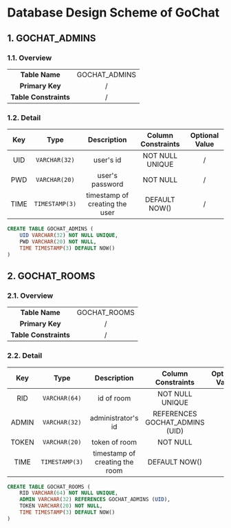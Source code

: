 # Database Design Scheme of GoChat

## 1. GOCHAT_ADMINS

### 1.1. Overview

|  |  |
| :-: | :-: |
| **Table Name** | GOCHAT_ADMINS |
| **Primary Key** | / |
| **Table Constraints** | / |

### 1.2. Detail

| Key | Type | Description| Column Constraints | Optional Value |
| :-: | :-: | :-: | :-: | :-: |
| UID | `VARCHAR(32)` | user's id | NOT NULL UNIQUE | / |
| PWD | `VARCHAR(20)` | user's password | NOT NULL | / |
| TIME | `TIMESTAMP(3)` | timestamp of creating the user | DEFAULT NOW() | / |

```sql
CREATE TABLE GOCHAT_ADMINS (
    UID VARCHAR(32) NOT NULL UNIQUE,
    PWD VARCHAR(20) NOT NULL,
    TIME TIMESTAMP(3) DEFAULT NOW()
)
```

## 2. GOCHAT_ROOMS

### 2.1. Overview

|  |  |
| :-: | :-: |
| **Table Name** | GOCHAT_ROOMS |
| **Primary Key** | / |
| **Table Constraints** | / |

### 2.2. Detail

| Key | Type | Description| Column Constraints | Optional Value |
| :-: | :-: | :-: | :-: | :-: |
| RID | `VARCHAR(64)` | id of room | NOT NULL UNIQUE | / |
| ADMIN | `VARCHAR(32)` | administrator's id | REFERENCES GOCHAT_ADMINS (UID) | / |
| TOKEN | `VARCHAR(20)` | token of room | NOT NULL | / |
| TIME | `TIMESTAMP(3)` | timestamp of creating the room | DEFAULT NOW() | / |

```sql
CREATE TABLE GOCHAT_ROOMS (
    RID VARCHAR(64) NOT NULL UNIQUE,
    ADMIN VARCHAR(32) REFERENCES GOCHAT_ADMINS (UID),
    TOKEN VARCHAR(20) NOT NULL,
    TIME TIMESTAMP(3) DEFAULT NOW()
)
```
